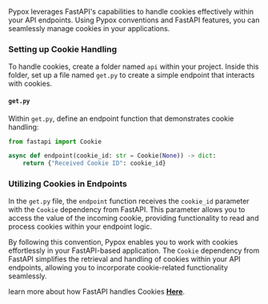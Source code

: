 Pypox leverages FastAPI's capabilities to handle cookies effectively within your API endpoints. Using Pypox conventions and FastAPI features, you can seamlessly manage cookies in your applications.

### Setting up Cookie Handling

To handle cookies, create a folder named `api` within your project. Inside this folder, set up a file named `get.py` to create a simple endpoint that interacts with cookies.

#### `get.py`

Within `get.py`, define an endpoint function that demonstrates cookie handling:

```python
from fastapi import Cookie

async def endpoint(cookie_id: str = Cookie(None)) -> dict:
    return {"Received Cookie ID": cookie_id}
```

### Utilizing Cookies in Endpoints

In the `get.py` file, the `endpoint` function receives the `cookie_id` parameter with the `Cookie` dependency from FastAPI. This parameter allows you to access the value of the incoming cookie, providing functionality to read and process cookies within your endpoint logic.

By following this convention, Pypox enables you to work with cookies effortlessly in your FastAPI-based application. The `Cookie` dependency from FastAPI simplifies the retrieval and handling of cookies within your API endpoints, allowing you to incorporate cookie-related functionality seamlessly.

learn more about how FastAPI handles Cookies [**Here**](https://fastapi.tiangolo.com/tutorial/cookie-params/).
